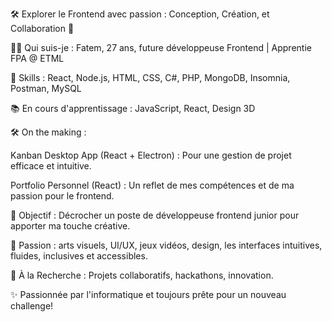  🛠️ Explorer le Frontend avec passion : Conception, Création, et Collaboration 🎨

👩‍💻 Qui suis-je : Fatem, 27 ans, future développeuse Frontend | Apprentie FPA @ ETML

🚀 Skills : React, Node.js, HTML, CSS, C#, PHP, MongoDB, Insomnia, Postman, MySQL

📚 En cours d'apprentissage : JavaScript, React, Design 3D

🛠️ On the making :

Kanban Desktop App (React + Electron) : Pour une gestion de projet efficace et intuitive.

Portfolio Personnel (React) : Un reflet de mes compétences et de ma passion pour le frontend.


🎯 Objectif : Décrocher un poste de développeuse frontend junior pour apporter ma touche créative.

🎨 Passion : arts visuels, UI/UX, jeux vidéos, design, les interfaces intuitives, fluides, inclusives et accessibles.

🤝 À la Recherche : Projets collaboratifs, hackathons, innovation.

✨ Passionnée par l'informatique et toujours prête pour un nouveau challenge!
